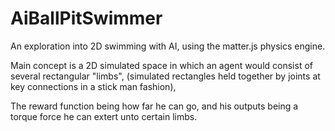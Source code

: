 # AiBallPitSwimmer
 An exploration into 2D swimming with AI, using the matter.js physics engine.

Main concept is a 2D simulated space in which an agent would consist of several rectangular "limbs", (simulated rectangles held together by joints at key connections in a stick man fashion),

The reward function being how far he can go, and his outputs being a torque force he can extert unto certain limbs.
